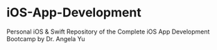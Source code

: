 # iOS-App-Development
Personal iOS &amp; Swift Repository of the Complete iOS App Development Bootcamp by Dr. Angela Yu
